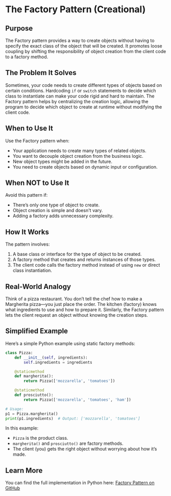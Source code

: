 # The Factory Pattern (Creational)

## Purpose

The Factory pattern provides a way to create objects without having to specify the exact class of the object that will be created. It promotes loose coupling by shifting the responsibility of object creation from the client code to a factory method.

## The Problem It Solves

Sometimes, your code needs to create different types of objects based on certain conditions. Hardcoding `if` or `switch` statements to decide which class to instantiate can make your code rigid and hard to maintain. The Factory pattern helps by centralizing the creation logic, allowing the program to decide which object to create at runtime without modifying the client code.

## When to Use It

Use the Factory pattern when:

* Your application needs to create many types of related objects.
* You want to decouple object creation from the business logic.
* New object types might be added in the future.
* You need to create objects based on dynamic input or configuration.

## When NOT to Use It

Avoid this pattern if:

* There’s only one type of object to create.
* Object creation is simple and doesn't vary.
* Adding a factory adds unnecessary complexity.

## How It Works

The pattern involves:

1. A base class or interface for the type of object to be created.
2. A factory method that creates and returns instances of those types.
3. The client code calls the factory method instead of using `new` or direct class instantiation.

## Real-World Analogy

Think of a pizza restaurant. You don’t tell the chef how to make a Margherita pizza—you just place the order. The kitchen (factory) knows what ingredients to use and how to prepare it. Similarly, the Factory pattern lets the client request an object without knowing the creation steps.

## Simplified Example

Here’s a simple Python example using static factory methods:

```python
class Pizza:
    def __init__(self, ingredients):
        self.ingredients = ingredients

    @staticmethod
    def margherita():
        return Pizza(['mozzarella', 'tomatoes'])

    @staticmethod
    def prosciutto():
        return Pizza(['mozzarella', 'tomatoes', 'ham'])

# Usage:
p1 = Pizza.margherita()
print(p1.ingredients)  # Output: ['mozzarella', 'tomatoes']
```

In this example:

* `Pizza` is the product class.
* `margherita()` and `prosciutto()` are factory methods.
* The client (you) gets the right object without worrying about how it’s made.

## Learn More

You can find the full implementation in Python here:
[Factory Pattern on GitHub](https://github.com/taggedzi/python-design-pattern-rag/blob/main/patterns/creational/factory.py)
